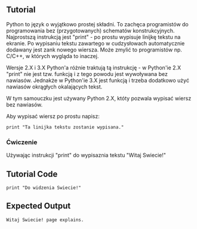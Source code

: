 Tutorial
--------

Python to język o wyjątkowo prostej składni. To zachęca programistów do programowania bez 
(przygotowanych) schematów konstrukcyjnych. Najprostszą instrukcją jest "print" - po prostu wypisuje linijkę tekstu na ekranie.
Po wypisaniu tekstu zawartego w cudzysłowach automatycznie dodawany jest zank nowego wiersza. Może zmylić to programistów np. C/C++, w których wygląda to inaczej.

Wersje 2.X i 3.X Python'a różnie traktują tą instrukcję - w Python'ie 2.X "print" nie jest tzw. funkcją i z tego powodu jest 
wywoływana bez nawiasów. Jednakże w Python'ie 3.X jest funkcją i trzeba dodatkowo użyć nawiasów okrągłych okalających tekst.

W tym samouczku jest używany Python 2.X, któty pozwala wypisać wiersz bez nawiasów.

Aby wypisać wiersz po prostu napisz:

	print "Ta linijka tekstu zostanie wypisana."

	

### Ćwiczenie

Używając instrukcji "print" do wypisaznia tekstu "Witaj Swiecie!"

Tutorial Code
-------------
	print "Do widzenia Swiecie!"

Expected Output
---------------
	Witaj Swiecie! page explains.